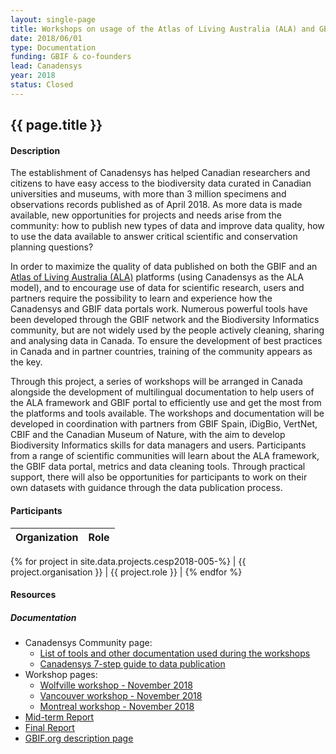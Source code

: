 ```yaml
---
layout: single-page
title: Workshops on usage of the Atlas of Living Australia (ALA) and GBIF.org data portals
date: 2018/06/01
type: Documentation
funding: GBIF & co-founders
lead: Canadensys
year: 2018
status: Closed
---
```


## {{ page.title }}

#### Description

The establishment of Canadensys has helped Canadian researchers and citizens to have easy access to the biodiversity data curated in Canadian universities and museums, with more than 3 million specimens and observations records published as of April 2018. As more data is made available, new opportunities for projects and needs arise from the community: how to publish new types of data and improve data quality, how to use the data available to answer critical scientific and conservation planning questions?

In order to maximize the quality of data published on both the GBIF and an [Atlas of Living Australia (ALA)](https://www.ala.org.au/) platforms (using Canadensys as the ALA model), and to encourage use of data for scientific research, users and partners require the possibility to learn and experience how the Canadensys and GBIF data portals work. Numerous powerful tools have been developed through the GBIF network and the Biodiversity Informatics community, but are not widely used by the people actively cleaning, sharing and analysing data in Canada. To ensure the development of best practices in Canada and in partner countries, training of the community appears as the key.

Through this project, a series of workshops will be arranged in Canada alongside the development of multilingual documentation to help users of the ALA framework and GBIF portal to efficiently use and get the most from the platforms and tools available. The workshops and documentation will be developed in coordination with partners from GBIF Spain, iDigBio, VertNet, CBIF and the Canadian Museum of Nature, with the aim to develop Biodiversity Informatics skills for data managers and users. Participants from a range of scientific communities will learn about the ALA framework, the GBIF data portal, metrics and data cleaning tools. Through practical support, there will also be opportunities for participants to work on their own datasets with guidance through the data publication process.

#### Participants 


| Organization | Role |
|--------------|------|
{% for project in site.data.projects.cesp2018-005-%}
| {{ project.organisation }}  | {{ project.role }} |
{% endfor %}



#### Resources 

##### Documentation

- Canadensys Community page: 
	- [List of tools and other documentation used during the workshops](https://community.canadensys.net/2019/data-cleaning-publication-reuse) 	
	- [Canadensys 7-step guide to data publication](https://community.canadensys.net/publication/data-publication-guide)
- Workshop pages:
	- [Wolfville workshop - November 2018](/events/workshop-wolfville)
	- [Vancouver workshop - November 2018](/events/workshop-vancouver)
	- [Montreal workshop - November 2018](/events/workshop-montreal)
- [Mid-term Report](https://assets.ctfassets.net/uo17ejk9rkwj/7iKyCQ8ljnV8haxJOYOA3p/fece0ef529f3ae4458acc764740fe79f/CESP2018-005_Mid-term_activity_report_WEB.pdf)
- [Final Report](https://assets.ctfassets.net/uo17ejk9rkwj/26Sb1IlfL1eTVChXWqURxw/ec0f8293b509e00dedf51cd1f29c9be1/CESP2018-005_final_report_WEB.pdf)
- [GBIF.org description page](https://www.gbif.org/project/5PI7koI7h6UKuASqU6CeUo/workshops-on-usage-of-the-atlas-of-living-australia-ala-and-gbiforg-data-portals)


